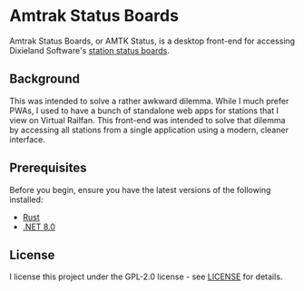 # Amtrak Status Boards

Amtrak Status Boards, or AMTK Status, is a desktop front-end for accessing Dixieland Software's [station status boards](https://dixielandsoftware.net/Amtrak/solari/). 

## Background

This was intended to solve a rather awkward dilemma. While I much prefer PWAs, I used to have a bunch of standalone web apps for stations that I view on Virtual Railfan. This front-end was intended to solve that dilemma by accessing all stations from a single application using a modern, cleaner interface.

## Prerequisites

Before you begin, ensure you have the latest versions of the following installed:

- [Rust](https://www.rust-lang.org/tools/install)
- [.NET 8.0](https://dotnet.microsoft.com/en-us/)

## License

I license this project under the GPL-2.0 license - see [LICENSE](LICENSE) for details.